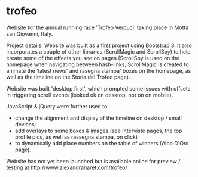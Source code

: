 # trofeo
Website for the annual running race 'Trofeo Verduci' taking place in Motta san Giovanni, Italy.

Project details:
Website was built as a first project using Bootstrap 3. It also incorporates a couple of other libraries (ScrollMagic and ScrollSpy) to help create some of the effects you see on pages (ScrollSpy is used on the homepage when navigating between hash-links; ScrollMagic is created to animate the 'latest news' and rasegna stampa' boxes on the homepage, as well as the timeline on the Storia del Trofeo page).

Website was built 'desktop first', which prompted some issues with offsets in triggering scroll events (looked ok on desktop, not on on mobile).

JavaScript & jQuery were further used to:
- change the alignment and display of the timeline on desktop / small devices;  
- add overlays to some boxes & images (see Interviste pages, the top profile pics, as well as rassegna stampa, on click)
- to dynamically add place numbers on the table of winners (Albo D'Oro page).

Website has not yet been launched but is available online for preview / testing at http://www.alexandraharet.com/trofeo/
